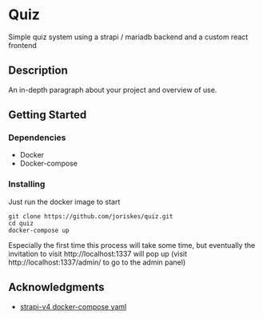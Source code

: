 # Quiz

Simple quiz system using a strapi / mariadb backend and a custom react frontend  

## Description

An in-depth paragraph about your project and overview of use.

## Getting Started

### Dependencies

* Docker
* Docker-compose

### Installing
Just run the docker image to start
```
git clone https://github.com/joriskes/quiz.git
cd quiz
docker-compose up
```
Especially the first time this process will take some time, but eventually the 
invitation to visit http://localhost:1337 will pop up
(visit http://localhost:1337/admin/ to go to the admin panel)

## Acknowledgments

* [strapi-v4 docker-compose yaml](https://github.com/seralaci/strapi-docker-v4)
